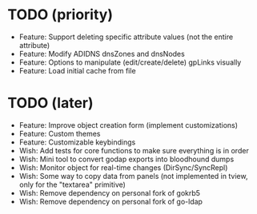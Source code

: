 # TODO (priority)

* Feature: Support deleting specific attribute values (not the entire attribute)
* Feature: Modify ADIDNS dnsZones and dnsNodes
* Feature: Options to manipulate (edit/create/delete) gpLinks visually
* Feature: Load initial cache from file

# TODO (later)

* Feature: Improve object creation form (implement customizations)
* Feature: Custom themes
* Feature: Customizable keybindings
* Wish: Add tests for core functions to make sure everything is in order
* Wish: Mini tool to convert godap exports into bloodhound dumps
* Wish: Monitor object for real-time changes (DirSync/SyncRepl)
* Wish: Some way to copy data from panels (not implemented in tview, only for the "textarea" primitive)
* Wish: Remove dependency on personal fork of gokrb5
* Wish: Remove dependency on personal fork of go-ldap
